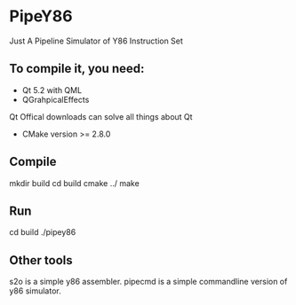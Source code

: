 PipeY86
=======
Just A Pipeline Simulator of Y86 Instruction Set

## To compile it, you need:

* Qt 5.2 with QML
* QGrahpicalEffects

Qt Offical downloads can solve all things about Qt

* CMake version >= 2.8.0

## Compile
mkdir build
cd build
cmake ../
make

## Run
cd build
./pipey86

## Other tools
s2o is a simple y86 assembler.
pipecmd is a simple commandline version of y86 simulator.
